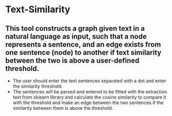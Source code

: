 # Text-Similarity
## This tool constructs a graph given text in a natural language as input, such that a node represents a sentence, and an edge exists from one sentence (node) to another if text similarity between the two is above a user-defined threshold.
- The user should enter the text sentences separated with a dot and enter the similarity threshold.
- The sentences will be parsed and entered to be fitted with the extraction text from sklearn library and calculate the cosine similarity to compare it with the threshold and make an edge between the two sentences if the similarity between them is above the threshold.
